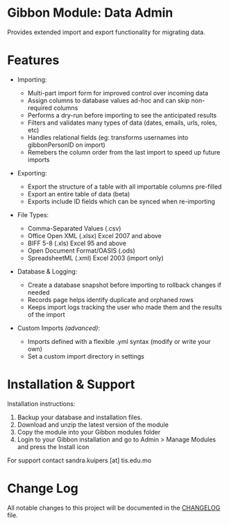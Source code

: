 # Gibbon Module: Data Admin
Provides extended import and export functionality for migrating data.

Features
========

* Importing:
  - Multi-part import form for improved control over incoming data
  - Assign columns to database values ad-hoc and can skip non-required columns
  - Performs a dry-run before importing to see the anticipated results
  - Filters and validates many types of data (dates, emails, urls, roles, etc)
  - Handles relational fields (eg: transforms usernames into gibbonPersonID on import)
  - Remebers the column order from the last import to speed up future imports

* Exporting:
  - Export the structure of a table with all importable columns pre-filled
  - Export an entire table of data (beta)
  - Exports include ID fields which can be synced when re-importing

* File Types:
  - Comma-Separated Values (.csv)
  - Office Open XML (.xlsx) Excel 2007 and above
  - BIFF 5-8 (.xls) Excel 95 and above
  - Open Document Format/OASIS (.ods)
  - SpreadsheetML (.xml) Excel 2003 (import only)

* Database & Logging:
  - Create a database snapshot before importing to rollback changes if needed
  - Records page helps identify duplicate and orphaned rows
  - Keeps import logs tracking the user who made them and the results of the import

* Custom Imports _(advanced)_:
   - Imports defined with a flexible .yml syntax (modify or write your own)
   - Set a custom import directory in settings


Installation & Support
======================

Installation instructions:

1. Backup your database and installation files.
2. Download and unzip the latest version of the module
3. Copy the module into your Gibbon modules folder
3. Login to your Gibbon installation and go to Admin > Manage Modules and press the Install icon

For support contact sandra.kuipers [at] tis.edu.mo


Change Log
==============

All notable changes to this project will be documented in the [CHANGELOG](CHANGELOG.md) file.